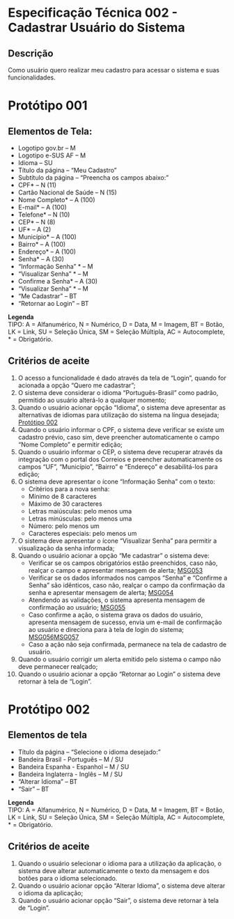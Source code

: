 # Especificação Técnica 002 - Cadastrar Usuário do Sistema

## Descrição
Como usuário quero realizar meu cadastro para acessar o sistema e suas funcionalidades.

# Protótipo 001


## Elementos de Tela:
* Logotipo gov.br – M 
* Logotipo e-SUS AF – M 
* Idioma – SU 
* Título da página – “Meu Cadastro” 
* Subtítulo da página – “Preencha os campos abaixo:” 
* CPF* – N (11) 
* Cartão Nacional de Saúde – N (15) 
* Nome Completo* – A (100) 
* E-mail* – A (100) 
* Telefone* – N (10) 
* CEP* – N (8) 
* UF* – A (2) 
* Município* – A (100) 
* Bairro* – A (100) 
* Endereço* – A (100) 
* Senha* – A (30) 
* “Informação Senha” * – M  
* “Visualizar Senha” * – M 
* Confirme a Senha* – A (30) 
* “Visualizar Senha” * – M 
* “Me Cadastrar” – BT 
* “Retornar ao Login” – BT  

**Legenda**  
TIPO: A = Alfanumérico, N = Numérico, D = Data, M = Imagem, BT = Botão, LK = Link, SU = Seleção Única, SM = Seleção Múltipla, AC = Autocomplete, * = Obrigatório. 

## Critérios de aceite 
1. O acesso a funcionalidade é dado através da tela de “Login”, quando for acionada a opção “Quero me cadastrar”; 
2. O sistema deve considerar o idioma “Português-Brasil” como padrão, permitido ao usuário alterá-lo a qualquer momento; 
3. Quando o usuário acionar opção “Idioma”, o sistema deve apresentar as alternativas de idiomas para utilização do sistema na língua desejada; [Protótipo 002](ETE002.md#prototipo-002) 
4. Quando o usuário informar o CPF, o sistema deve verificar se existe um cadastro prévio, caso sim, deve preencher automaticamente o campo “Nome Completo” e permitir edição; 
5. Quando o usuário informar o CEP, o sistema deve recuperar através da integração com o portal dos Correios e preencher automaticamente os campos “UF”, “Município”, “Bairro” e “Endereço” e desabilitá-los para edição; 
6. O sistema deve apresentar o ícone “Informação Senha” com o texto: 
      * Critérios para a nova senha: 
      * Mínimo de 8 caracteres 
      * Máximo de 30 caracteres 
      * Letras maiúsculas: pelo menos uma 
      * Letras minúsculas: pelo menos uma 
      * Número: pelo menos um 
      * Caracteres especiais: pelo menos um 
7. O sistema deve apresentar o ícone “Visualizar Senha” para permitir a visualização da senha informada; 
8. Quando o usuário acionar a opção “Me cadastrar” o sistema deve: 
      * Verificar se os campos obrigatórios estão preenchidos, caso não, realçar o campo e apresentar mensagem de alerta; [MSG053](DocumentoDeMensagensv2.md#msg053)
      * Verificar se os dados informados nos campos “Senha” e “Confirme a Senha” são idênticos, caso não, realçar o campo da confirmação da senha e apresentar mensagem de alerta; [MSG054](DocumentoDeMensagensv2.md#msg054)
      * Atendendo as validações, o sistema apresenta mensagem de confirmação ao usuário; [MSG055](DocumentoDeMensagensv2.md#msg055)
      * Caso confirme a ação, o sistema grava os dados do usuário, apresenta mensagem de sucesso, envia um e-mail de confirmação ao usuário e direciona para à tela de login do sistema; [MSG056](DocumentoDeMensagensv2.md#msg056)[MSG057](DocumentoDeMensagensv2.md#msg057)
      * Caso a ação não seja confirmada, permanece na tela de cadastro de usuário.  
9. Quando o usuário corrigir um alerta emitido pelo sistema o campo não deve permanecer realçado; 
10. Quando o usuário acionar a opção “Retornar ao Login” o sistema deve retornar à tela de “Login”. 

# Protótipo 002

## Elementos de tela
* Título da página – “Selecione o idioma desejado:” 
* Bandeira Brasil - Português – M / SU 
* Bandeira Espanha - Espanhol – M / SU 
* Bandeira Inglaterra - Inglês – M / SU 
* “Alterar Idioma” – BT 
* “Sair” – BT  

**Legenda**  
TIPO: A = Alfanumérico, N = Numérico, D = Data, M = Imagem, BT = Botão, LK = Link, SU = Seleção Única, SM = Seleção Múltipla, AC = Autocomplete, * = Obrigatório. 

## Critérios de aceite
1. Quando o usuário selecionar o idioma para a utilização da aplicação, o sistema deve alterar automaticamente o texto da mensagem e dos botões para o idioma selecionado. 
2. Quando o usuário acionar opção “Alterar Idioma”, o sistema deve alterar o idioma da aplicação; 
3. Quando o usuário acionar opção “Sair”, o sistema deve retornar à tela de “Login”. 